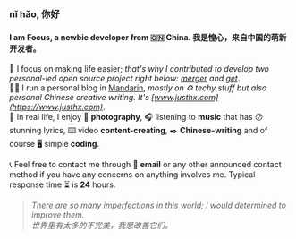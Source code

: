 ### nǐ hǎo, 你好
#### I am Focus, a newbie developer from 🇨🇳 China. 我是惶心，来自中国的萌新开发者。

🌴 I focus on making life easier; *that's why I contributed to develop two personal-led open source project right below: [merger](https://github.com/hifocus/merger) and [get](https://github.com/hifocus/get)*.  
🏃‍♂️ I run a personal blog in [Mandarin](https://en.wikipedia.org/wiki/Mandarin_Chinese), *mostly on ⚙️ techy stuff but also personal Chinese creative writing. It's [www.justhx.com](https://www.justhx.com)*.  
💓 In real life, I enjoy 📸 **photography**, 🎧 listening to **music** that has 😯 stunning lyrics, ⌨️ video **content-creating**, ✒️ **Chinese-writing** and of course 🖥️ simple **coding**.  
  
📞 Feel free to contact me through 📧 **email** or any other announced contact method if you have any concerns on anything involves me. Typical response time ⏳ is **24** hours.

> *There are so many imperfections in this world; I would determined to improve them.*  
> *世界里有太多的不完美，我愿改善它们。*
